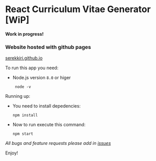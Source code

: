 
# React Curriculum Vitae Generator [WiP]

__Work in progress!__

### Website hosted with github pages

[serekkiri.github.io](https://serekkiri.github.io/)

To run this app you need:
 - Node.js version ``8.0`` or higer

    ```
     node -v
    ```
Running up:
- You need to install depedencies:
    ```
    npm install
    ```

- Now to run execute this command:
    ```
    npm start
    ```
*All bugs and feature requests please add in [issues](https://github.com/SerekKiri/ReactPortfolio-s/issues)*

Enjoy!